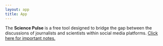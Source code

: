 ```yaml
---
layout: app
title: App
---
```


The **Science Pulse** is a free tool designed to bridge the gap between the discussions of journalists and scientists within social media platforms. <a class="button" href="#popup1">Click here for important notes.</a>

<div id="popup1" class="overlay">
	<div class="popup">
		<h2>NOTES</h2>
		<a class="close" href="#">&times;</a>
		<div class="content">
As a data exploratory tool, it is better suited to work on desktop computers, but it also works on mobile. For now, we have only data from Twitter, but we are working to get access to data to create other modules, especially one for Facebook.
<br><br>
We would really appreciate any feedback or comments about your experience using this tool, it can help us make a better resource for all. The best way for that is through <a href="https://forms.gle/gtc9YBH8cHFw8ACJA" target="_blank">this short, six-question form</a>.
<br><br>
To suggest a new profile to be included in our platform, use <a href="https://docs.google.com/forms/d/e/1FAIpQLSfGk8fYdAtAcyMuddZHqJDHYuTYn0o6i5dSrPzB__0HeggLhQ/viewform" target="_blank">this form</a>.
<br><br>
For any other inquiries, reach us at <a href="mailto:sciencemonitor@icfj.org" target="_blank">sciencemonitor@icfj.org</a>.
		</div>
	</div>
</div>

<style>
.box {
  width: 40%;
  margin: 0;
  background: rgba(255,255,255,0.2);
  padding: 0 0 20px;
  border: 2px solid #fff;
  border-radius: 10;
  background-clip: padding-box;
  text-align: left;
}

.button {

}
.button:hover {
  background: #1cd999;
  color: #fff
}

.overlay {
  position: fixed;
  top: 0;
  bottom: 0;
  left: 0;
  right: 0;
  background: rgba(0, 0, 0, 0.7);
  transition: opacity 500ms;
  visibility: hidden;
  opacity: 0;
}
.overlay:target {
  visibility: visible;
  opacity: 1;
}

.popup {
  margin: 70px auto;
  padding: 20px;
  background: #fff;
  border-radius: 5px;
  width: 30%;
  position: relative;
  transition: all 5s ease-in-out;
}

.popup h2 {
  margin-top: 0;
  color: #333;
}
.popup .close {
  position: absolute;
  top: 20px;
  right: 30px;
  transition: all 200ms;
  font-size: 30px;
  font-weight: bold;
  text-decoration: none;
  color: #333;
}
.popup .close:hover {
  color: #06D85F;
}
.popup .content {
  max-height: 30%;
  overflow: auto;
}

@media screen and (max-width: 700px){
  .box{
    width: 70%;
  }
  .popup{
    width: 70%;
  }
}
<style>
